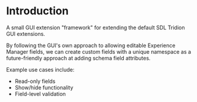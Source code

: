 # Introduction #

A small GUI extension "framework" for extending the default SDL Tridion GUI extensions.

By following the GUI's own approach to allowing editable Experience Manager fields, we can create custom fields with a unique namespace as a future-friendly approach at adding schema field attributes.

Example use cases include:

  * Read-only fields
  * Show/hide functionality
  * Field-level validation